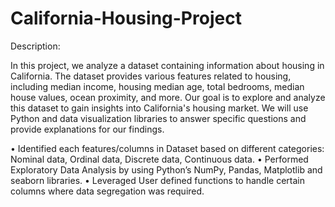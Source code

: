 # California-Housing-Project

Description:

In this project, we analyze a dataset containing information about housing in California. The dataset provides various features related to housing, including median income, housing median age, total bedrooms, median house values, ocean proximity, and more. Our goal is to explore and analyze this dataset to gain insights into California's housing market. We will use Python and data visualization libraries to answer specific questions and provide explanations for our findings.

• Identified each features/columns in Dataset based on different categories: Nominal data, Ordinal data, Discrete data, Continuous data. • Performed Exploratory Data Analysis by using Python’s NumPy, Pandas, Matplotlib and seaborn libraries. • Leveraged User defined functions to handle certain columns where data segregation was required.

